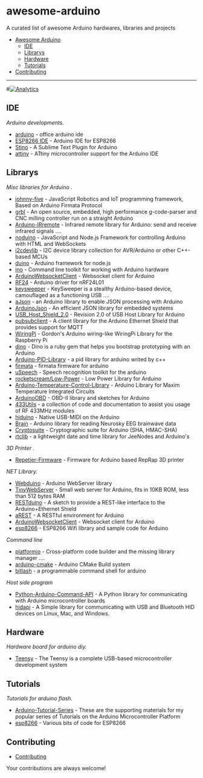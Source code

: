 # awesome-arduino
A curated list of awesome Arduino hardwares, libraries and projects
- [Awesome Arduino](#awesome-Arduino)
    - [IDE](#ide)
    - [Librarys](#librarys)
    - [Hardware](#hardware)
    - [Tutorials](#tutorials)
- [Contributing](#contributing)

- - -

#[![Analytics](https://ga-beacon.appspot.com/UA-67438080-1/awesome-arduino/readme?pixel)](https://github.com/Lembed/awesome-arduino)

## IDE

*Arduino developments.*

* [arduino](https://github.com/arduino/Arduino) - office arduino ide
* [ESP8266 IDE](https://github.com/esp8266/Arduino) - Arduino IDE for ESP8266
* [Stino](https://github.com/Robot-Will/Stino) - A Sublime Text Plugin for Arduino
* [attiny](https://github.com/damellis/attiny) - ATtiny microcontroller support for the Arduino IDE

## Librarys

*Misc libraries for Arduino .*

* [johnny-five](https://github.com/rwaldron/johnny-five) - JavaScript Robotics and IoT programming framework, Based on Arduino Firmata Protocol
* [grbl](https://github.com/grbl/grbl) - An open source, embedded, high performance g-code-parser and CNC milling controller run on a straight Arduino
* [Arduino-IRremote](https://github.com/z3t0/Arduino-IRremote) - Infrared remote library for Arduino: send and receive infrared signals ....
* [noduino](https://github.com/sbstjn/noduino) - JavaScript and Node.js Framework for controlling Arduino with HTML and WebSockets
* [i2cdevlib](https://github.com/jrowberg/i2cdevlib) - I2C device library collection for AVR/Arduino or other C++-based MCUs
* [duino](https://github.com/ecto/duino) - Arduino framework for node.js
* [ino](https://github.com/amperka/ino) - Command line toolkit for working with Arduino hardware
* [ArduinoWebsocketClient](https://github.com/krohling/ArduinoWebsocketClient) - Websocket client for Arduino
* [RF24](https://github.com/maniacbug/RF24) - Arduino driver for nRF24L01
* [keysweeper](https://github.com/samyk/keysweeper) - KeySweeper is a stealthy Arduino-based device, camouflaged as a functioning USB ....
* [aJson](https://github.com/interactive-matter/aJson) - an Arduino library to enable JSON processing with Arduino
* [ArduinoJson](https://github.com/bblanchon/ArduinoJson) - An efficient JSON library for embedded systems
* [USB_Host_Shield_2.0](https://github.com/felis/USB_Host_Shield_2.0) - Revision 2.0 of USB Host Library for Arduino
* [pubsubclient](https://github.com/knolleary/pubsubclient) - A client library for the Arduino Ethernet Shield that provides support for MQTT
* [WiringPi](https://github.com/WiringPi/WiringPi) - Gordon's Arduino wiring-like WiringPi Library for the Raspberry Pi
* [dino](https://github.com/austinbv/dino) - Dino is a ruby gem that helps you bootstrap prototyping with an Arduino
* [Arduino-PID-Library](https://github.com/br3ttb/Arduino-PID-Library) -  a pid library for arduino writed by c++
* [firmata](https://github.com/firmata/arduino) - firmata firmware for arduino
* [uSpeech](https://github.com/arjo129/uSpeech) - Speech recognition toolkit for the arduino
* [rocketscream/Low-Power](https://github.com/rocketscream/Low-Power) - Low Power Library for Arduino
* [Arduino-Temperature-Control-Library](https://github.com/milesburton/Arduino-Temperature-Control-Library) - Arduino Library for Maxim Temperature Integrated Circuits
* [ArduinoOBD](https://github.com/stanleyhuangyc/ArduinoOBD) - OBD-II library and sketches for Arduino
* [433Utils](https://github.com/ninjablocks/433Utils) - a collection of code and documentation to assist you usage of RF 433MHz modules 
* [hiduino](https://github.com/ddiakopoulos/hiduino) - Native USB-MIDI on the Arduino
* [Brain](https://github.com/kitschpatrol/Brain) - Arduino library for reading Neurosky EEG brainwave data
* [Cryptosuite](https://github.com/Cathedrow/Cryptosuite) - Cryptographic suite for Arduino (SHA, HMAC-SHA) 
* [rtclib](https://github.com/jcw/rtclib) - a lightweight date and time library for JeeNodes and Arduino's

*3D Printer .*

* [Repetier-Firmware](https://github.com/repetier/Repetier-Firmware) - Firmware for Arduino based RepRap 3D printer

*NET Library.*

* [Webduino](https://github.com/sirleech/Webduino) - Arduino WebServer library
* [TinyWebServer](https://github.com/ovidiucp/TinyWebServer) - Small web server for Arduino, fits in 10KB ROM, less than 512 bytes RAM
* [RESTduino](https://github.com/jjg/RESTduino) - A sketch to provide a REST-like interface to the Arduino+Ethernet Shield
* [aREST](https://github.com/marcoschwartz/aREST) - A RESTful environment for Arduino
* [ArduinoWebsocketClient](https://github.com/krohling/ArduinoWebsocketClient) - Websocket client for Arduino
* [esp8266](https://github.com/ssokol/esp8266) - ESP8266 Wifi library and sample code for Arduino 

*Command line*

* [platformio](https://github.com/platformio/platformio) - Cross-platform code builder and the missing library manager ....
* [arduino-cmake](https://github.com/queezythegreat/arduino-cmake) - Arduino CMake Build system 
* [bitlash](https://github.com/billroy/bitlash) - a programmable command shell for arduino

*Host side program*

* [Python-Arduino-Command-API](https://github.com/thearn/Python-Arduino-Command-API) - A Python library for communicating with Arduino microcontroller boards
* [hidapi](https://github.com/signal11/hidapi) - A Simple library for communicating with USB and Bluetooth HID devices on Linux, Mac, and Windows. 


## Hardware

*Hardware board for arduino diy.*

* [Teensy](https://www.pjrc.com/teensy/) - The Teensy is a complete USB-based microcontroller development system


## Tutorials

*Tutorials for arduino flash.*

* [Arduino-Tutorial-Series](https://github.com/sciguy14/Arduino-Tutorial-Series) - These are the supporting materials for my popular series of Tutorials on the Arduino Microcontroller Platform
* [esp8266](https://github.com/raburton/esp8266) - Various bits of code for ESP8266


## Contributing
* [Contributing](https://github.com/lembed/awesome-arduino/blob/master/CONTRIBUTING.md)

Your contributions are always welcome!

